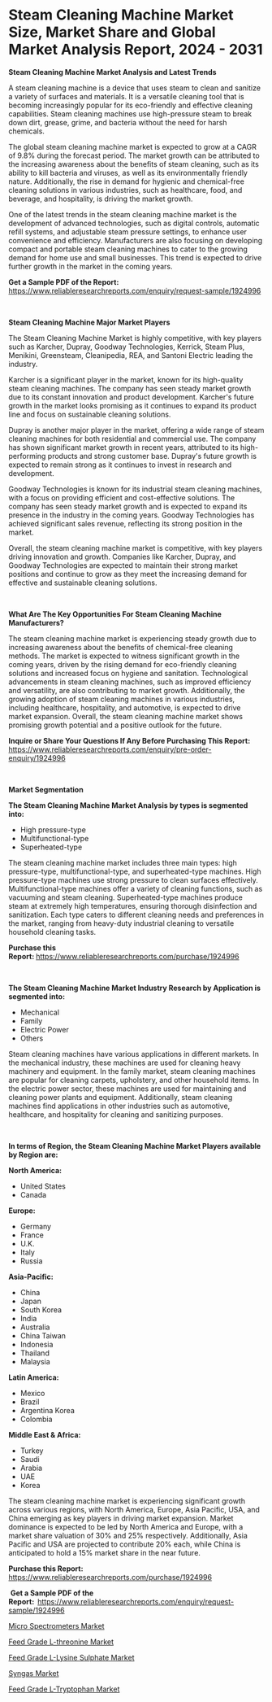 <p><h1>Steam Cleaning Machine Market Size, Market Share and Global Market Analysis Report, 2024 - 2031</h1></p><p><strong>Steam Cleaning Machine Market Analysis and Latest Trends</strong></p>
<p><p>A steam cleaning machine is a device that uses steam to clean and sanitize a variety of surfaces and materials. It is a versatile cleaning tool that is becoming increasingly popular for its eco-friendly and effective cleaning capabilities. Steam cleaning machines use high-pressure steam to break down dirt, grease, grime, and bacteria without the need for harsh chemicals.</p><p>The global steam cleaning machine market is expected to grow at a CAGR of 9.8% during the forecast period. The market growth can be attributed to the increasing awareness about the benefits of steam cleaning, such as its ability to kill bacteria and viruses, as well as its environmentally friendly nature. Additionally, the rise in demand for hygienic and chemical-free cleaning solutions in various industries, such as healthcare, food, and beverage, and hospitality, is driving the market growth.</p><p>One of the latest trends in the steam cleaning machine market is the development of advanced technologies, such as digital controls, automatic refill systems, and adjustable steam pressure settings, to enhance user convenience and efficiency. Manufacturers are also focusing on developing compact and portable steam cleaning machines to cater to the growing demand for home use and small businesses. This trend is expected to drive further growth in the market in the coming years.</p></p>
<p><strong>Get a Sample PDF of the Report:&nbsp;</strong> <a href="https://www.reliableresearchreports.com/enquiry/request-sample/1924996">https://www.reliableresearchreports.com/enquiry/request-sample/1924996</a></p>
<p>&nbsp;</p>
<p><strong>Steam Cleaning Machine Major Market Players</strong></p>
<p><p>The Steam Cleaning Machine Market is highly competitive, with key players such as Karcher, Dupray, Goodway Technologies, Kerrick, Steam Plus, Menikini, Greensteam, Cleanipedia, REA, and Santoni Electric leading the industry. </p><p>Karcher is a significant player in the market, known for its high-quality steam cleaning machines. The company has seen steady market growth due to its constant innovation and product development. Karcher's future growth in the market looks promising as it continues to expand its product line and focus on sustainable cleaning solutions.</p><p>Dupray is another major player in the market, offering a wide range of steam cleaning machines for both residential and commercial use. The company has shown significant market growth in recent years, attributed to its high-performing products and strong customer base. Dupray's future growth is expected to remain strong as it continues to invest in research and development.</p><p>Goodway Technologies is known for its industrial steam cleaning machines, with a focus on providing efficient and cost-effective solutions. The company has seen steady market growth and is expected to expand its presence in the industry in the coming years. Goodway Technologies has achieved significant sales revenue, reflecting its strong position in the market.</p><p>Overall, the steam cleaning machine market is competitive, with key players driving innovation and growth. Companies like Karcher, Dupray, and Goodway Technologies are expected to maintain their strong market positions and continue to grow as they meet the increasing demand for effective and sustainable cleaning solutions.</p></p>
<p>&nbsp;</p>
<p><strong>What Are The Key Opportunities For Steam Cleaning Machine Manufacturers?</strong></p>
<p><p>The steam cleaning machine market is experiencing steady growth due to increasing awareness about the benefits of chemical-free cleaning methods. The market is expected to witness significant growth in the coming years, driven by the rising demand for eco-friendly cleaning solutions and increased focus on hygiene and sanitation. Technological advancements in steam cleaning machines, such as improved efficiency and versatility, are also contributing to market growth. Additionally, the growing adoption of steam cleaning machines in various industries, including healthcare, hospitality, and automotive, is expected to drive market expansion. Overall, the steam cleaning machine market shows promising growth potential and a positive outlook for the future.</p></p>
<p><strong>Inquire or Share Your Questions If Any Before Purchasing This Report:</strong> <a href="https://www.reliableresearchreports.com/enquiry/pre-order-enquiry/1924996">https://www.reliableresearchreports.com/enquiry/pre-order-enquiry/1924996</a></p>
<p>&nbsp;</p>
<p><strong>Market Segmentation</strong></p>
<p><strong>The Steam Cleaning Machine Market Analysis by types is segmented into:</strong></p>
<p><ul><li>High pressure-type</li><li>Multifunctional-type</li><li>Superheated-type</li></ul></p>
<p><p>The steam cleaning machine market includes three main types: high pressure-type, multifunctional-type, and superheated-type machines. High pressure-type machines use strong pressure to clean surfaces effectively. Multifunctional-type machines offer a variety of cleaning functions, such as vacuuming and steam cleaning. Superheated-type machines produce steam at extremely high temperatures, ensuring thorough disinfection and sanitization. Each type caters to different cleaning needs and preferences in the market, ranging from heavy-duty industrial cleaning to versatile household cleaning tasks.</p></p>
<p><strong>Purchase this Report:&nbsp;</strong><a href="https://www.reliableresearchreports.com/purchase/1924996">https://www.reliableresearchreports.com/purchase/1924996</a></p>
<p>&nbsp;</p>
<p><strong>The Steam Cleaning Machine Market Industry Research by Application is segmented into:</strong></p>
<p><ul><li>Mechanical</li><li>Family</li><li>Electric Power</li><li>Others</li></ul></p>
<p><p>Steam cleaning machines have various applications in different markets. In the mechanical industry, these machines are used for cleaning heavy machinery and equipment. In the family market, steam cleaning machines are popular for cleaning carpets, upholstery, and other household items. In the electric power sector, these machines are used for maintaining and cleaning power plants and equipment. Additionally, steam cleaning machines find applications in other industries such as automotive, healthcare, and hospitality for cleaning and sanitizing purposes.</p></p>
<p>&nbsp;</p>
<p><strong>In terms of Region, the Steam Cleaning Machine Market Players available by Region are:</strong></p>
<p>
    <p> <strong> North America: </strong>
        <ul>
            <li>United States</li>
            <li>Canada</li>
        </ul>
        </p> 
    <p> <strong> Europe: </strong>
        <ul>
            <li>Germany</li>
            <li>France</li>
            <li>U.K.</li>
            <li>Italy</li>
            <li>Russia</li>
        </ul>
        </p> 
    <p> <strong> Asia-Pacific: </strong>
        <ul>
            <li>China</li>
            <li>Japan</li>
            <li>South Korea</li>
            <li>India</li>
            <li>Australia</li>
            <li>China Taiwan</li>
            <li>Indonesia</li>
            <li>Thailand</li>
            <li>Malaysia</li>
        </ul>
        </p> 
    <p> <strong> Latin America: </strong>
        <ul>
            <li>Mexico</li>
            <li>Brazil</li>
            <li>Argentina Korea</li>
            <li>Colombia</li>
        </ul>
        </p> 
    <p> <strong> Middle East & Africa: </strong>
        <ul>
            <li>Turkey</li>
            <li>Saudi</li>
            <li>Arabia</li>
            <li>UAE</li>
            <li>Korea</li>
        </ul>
    </p>
    </p>
<p><p>The steam cleaning machine market is experiencing significant growth across various regions, with North America, Europe, Asia Pacific, USA, and China emerging as key players in driving market expansion. Market dominance is expected to be led by North America and Europe, with a market share valuation of 30% and 25% respectively. Additionally, Asia Pacific and USA are projected to contribute 20% each, while China is anticipated to hold a 15% market share in the near future.</p></p>
<p><strong>Purchase this Report: </strong><a href="https://www.reliableresearchreports.com/purchase/1924996">https://www.reliableresearchreports.com/purchase/1924996</a></p>
<p>&nbsp;<strong>Get a Sample PDF of the Report:&nbsp;&nbsp;</strong><a href="https://www.reliableresearchreports.com/enquiry/request-sample/1924996">https://www.reliableresearchreports.com/enquiry/request-sample/1924996</a></p>
<p><strong></strong></p>
<p><p><a href="https://view.publitas.com/reportprime-1/global-micro-spectrometers-market-by-types-applications-and-major-players-with-regional-growth-rate-analysis-and-development-situation-from-2024-to-2031/">Micro Spectrometers Market</a></p><p><a href="https://funky-papaya-cf4.notion.site/Feed-Grade-L-threonine-Market-Growth-Market-Trends-COVID-19-Impact-and-Forecasts-for-period-from--cc7665c7d8f5419bb41082127e588587">Feed Grade L-threonine Market</a></p><p><a href="https://summer-dogwood-3e9.notion.site/Feed-Grade-L-Lysine-Sulphate-Market-Analysis-Examines-its-Scope-on-Growth-Opportunities-and-Forecas-51531a4e2e664208a54073d2ea5ade8f">Feed Grade L-Lysine Sulphate Market</a></p><p><a href="https://view.publitas.com/reportprime-1/syngas-market-size-share-trends-analysis-report-by-material-by-type-by-end-user-by-region-and-segment-forecasts-2024-2031/">Syngas Market</a></p><p><a href="https://extreme-scabiosa-c81.notion.site/Feed-Grade-L-Tryptophan-Market-Size-Market-Trends-and-Growth-Outlook-forecasted-for-period-from-20-c048b80e61ef4c88bcc63dec354c3940">Feed Grade L-Tryptophan Market</a></p></p>